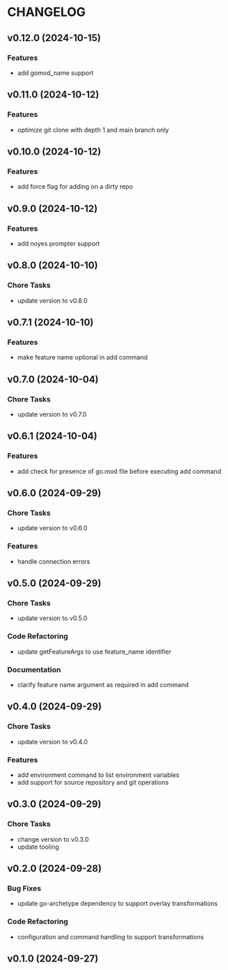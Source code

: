 # CHANGELOG


## v0.12.0 (2024-10-15)

### Features

- add gomod_name support


## v0.11.0 (2024-10-12)

### Features

- optimize git clone with depth 1 and main branch only


## v0.10.0 (2024-10-12)

### Features

- add force flag for adding on a dirty repo


## v0.9.0 (2024-10-12)

### Features

- add noyes prompter support


## v0.8.0 (2024-10-10)

### Chore Tasks

- update version to v0.8.0


## v0.7.1 (2024-10-10)

### Features

- make feature name optional in add command


## v0.7.0 (2024-10-04)

### Chore Tasks

- update version to v0.7.0


## v0.6.1 (2024-10-04)

### Features

- add check for presence of go.mod file before executing add command


## v0.6.0 (2024-09-29)

### Chore Tasks

- update version to v0.6.0

### Features

- handle connection errors


## v0.5.0 (2024-09-29)

### Chore Tasks

- update version to v0.5.0

### Code Refactoring

- update getFeatureArgs to use feature_name identifier

### Documentation

- clarify feature name argument as required in add command


## v0.4.0 (2024-09-29)

### Chore Tasks

- update version to v0.4.0

### Features

- add environment command to list environment variables
- add support for source repository and git operations


## v0.3.0 (2024-09-29)

### Chore Tasks

- change version to v0.3.0
- update tooling


## v0.2.0 (2024-09-28)

### Bug Fixes

- update go-archetype dependency to support overlay transformations

### Code Refactoring

- configuration and command handling to support transformations


## v0.1.0 (2024-09-27)


